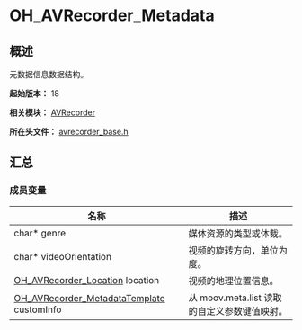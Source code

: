 # OH_AVRecorder_Metadata

## 概述

元数据信息数据结构。

**起始版本：** 18

**相关模块：** [AVRecorder](capi-avrecorder.md)

**所在头文件：** [avrecorder_base.h](capi-avrecorder-base-h.md)

## 汇总

### 成员变量

| 名称 | 描述 |
| -- | -- |
| char* genre | 媒体资源的类型或体裁。 |
| char* videoOrientation | 视频的旋转方向，单位为度。 |
| [OH_AVRecorder_Location](capi-oh-avrecorder-location.md) location | 视频的地理位置信息。 |
| [OH_AVRecorder_MetadataTemplate](capi-oh-avrecorder-metadatatemplate.md) customInfo | 从 moov.meta.list 读取的自定义参数键值映射。 |


